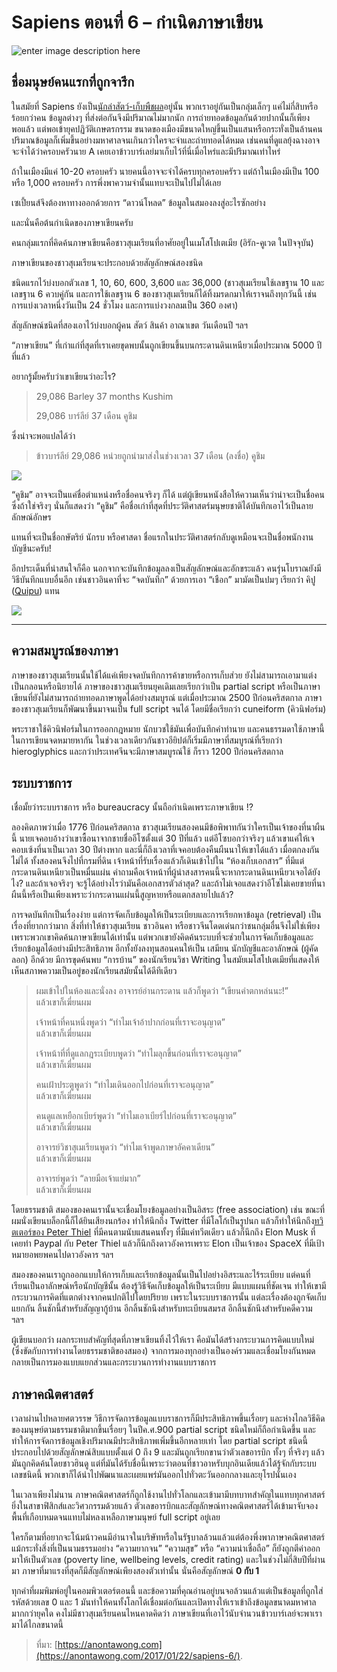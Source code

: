 Sapiens ตอนที่ 6 – กำเนิดภาษาเขียน
==

![enter image description here](https://anontawong.files.wordpress.com/2017/01/20170121_writing.png?w=676)

## **ชื่อมนุษย์คนแรกที่ถูกจารึก**

ในสมัยที่ Sapiens ยังเป็น[นักล่าสัตว์-เก็บพืชผล](https://anontawong.com/2016/12/25/sapiens-3/)อยู่นั้น พวกเราอยู่กันเป็นกลุ่มเล็กๆ แค่ไม่กี่สิบหรือร้อยกว่าคน ข้อมูลต่างๆ ที่ส่งต่อกันจึงมีปริมาณไม่มากนัก การถ่ายทอดข้อมูลกันด้วยปากนั้นก็เพียงพอแล้ว แต่พอเข้ายุคปฏิวัติเกษตรกรรม ขนาดของเมืองมีขนาดใหญ่ขึ้นเป็นแสนหรือกระทั่งเป็นล้านคน ปริมาณข้อมูลก็เพิ่มขึ้นอย่างมหาศาลจนเกินกว่าใครจะจำและถ่ายทอดได้หมด เช่นคนที่ดูแลยุ้งฉางอาจจะจำได้ว่าครอบครัวนาย A เคยเอาข้าวบาร์เลย่มาเก็บไว้ที่นี่เมื่อไหร่และมีปริมาณเท่าไหร่

ถ้าในเมืองมีแค่ 10-20 ครอบครัว นายคนนี้อาจจะจำได้ครบทุกครอบครัรว แต่ถ้าในเมืองมีเป็น 100 หรือ 1,000 ครอบครัว การพึ่งพาความจำนั้นแทบจะเป็นไปไม่ได้เลย

เซเปี้ยนส์จึงต้องหาทางออกด้วยการ “ดาวน์โหลด” ข้อมูลในสมองลงสู่อะไรซักอย่าง

และนั่นคือต้นกำเนิดของภาษาเขียนครับ

คนกลุ่มแรกที่คิดค้นภาษาเขียนคือชาวสุเมเรียนที่อาศัยอยู่ในเมโสโปเตเมีย (อิรัก-คูเวต ในปัจจุบัน)

ภาษาเขียนของชาวสุเมเรียนจะประกอบด้วยสัญลักษณ์สองชนิด

ชนิดแรกไว้บ่งบอกตัวเลข 1, 10, 60, 600, 3,600 และ 36,000 (ชาวสุเมเรียนใช้เลขฐาน 10 และเลขฐาน 6 ควบคู่กัน และการใช้เลขฐาน 6 ของชาวสุเมเรียนก็ได้ทิ้งมรดกมาให้เราจนถึงทุกวันนี้ เช่นการแบ่งเวลาหนึ่งวันเป็น 24 ชั่วโมง และการแบ่งวงกลมเป็น 360 องศา)

สัญลักษณ์ชนิดที่สองเอาไว้บ่งบอกผู้คน สัตว์ สินค้า อาณาเขต วันเดือนปี ฯลฯ

“ภาษาเขียน” ที่เก่าแก่ที่สุดที่เราเคยขุดพบนั้นถูกเขียนขึ้นบนกระดานดินเหนียวเมื่อประมาณ 5000 ปีที่แล้ว

อยากรู้มั้ยครับว่าเขาเขียนว่าอะไร?

> 29,086 Barley 37 months Kushim
> 
> 29,086 บาร์ลีย์ 37 เดือน คูชิม

ซึ่งน่าจะพอแปลได้ว่า

> ข้าวบาร์ลีย์ 29,086 หน่วยถูกนำมาส่งในช่วงเวลา 37 เดือน (ลงชื่อ) คูชิม

[![](https://i2.wp.com/erenow.com/common/sapiensbriefhistory/sapiensbriefhistory.files/image023.jpg)](http://erenow.com/common/sapiensbriefhistory/sapiensbriefhistory.files/image023.jpg)

“คูชิม” อาจจะเป็นแค่ชื่อตำแหน่งหรือชื่อคนจริงๆ ก็ได้ แต่ผู้เขียนหนังสือให้ความเห็นว่าน่าจะเป็นชื่อคน ซึ่งถ้าใช่จริงๆ นั่นก็แสดงว่า “คูชิม” คือชื่อเก่าที่สุดที่ประวัติศาสตร์มนุษยชาติได้บันทึกเอาไว้เป็นลายลักษณ์อักษร

แทนที่จะเป็นชื่อกษัตริย์ นักรบ หรือศาสดา ชื่อแรกในประวัติศาสตร์กลับดูเหมือนจะเป็นชื่อพนักงานบัญชีนะครับ!

อีกประเด็นที่น่าสนใจก็คือ นอกจากจะบันทึกข้อมูลลงเป็นสัญลักษณ์และอักขระแล้ว คนรุ่นโบราณยังมีวิธีบันทึกแบบอื่นอีก เช่นชาวอินคาที่จะ “จดบันทึก” ด้วยการเอา “เชือก” มามัดเป็นปมๆ เรียกว่า คิปู ([Quipu](https://goo.gl/NnNpDg)) แทน

[![](https://i1.wp.com/kairotic.org/wp-content/uploads/2015/06/quipu-wari.jpg)](http://kairotic.org/wp-content/uploads/2015/06/quipu-wari.jpg)

----------

## ความสมบูรณ์ของภาษา

ภาษาของชาวสุเมเรียนนั้นใช้ได้แค่เพียงจดบันทึกการค้าขายหรือการเก็บส่วย ยังไม่สามารถเอามาแต่งเป็นกลอนหรือนิยายได้ ภาษาของชาวสุเมเรียนยุคเดิมเลยเรียกว่าเป็น partial script หรือเป็นภาษาเขียนที่ยังไม่สามารถถ่ายทอดภาษาพูดได้อย่างสมบูรณ์ แต่เมื่อประมาณ 2500 ปีก่อนคริสตกาล ภาษาของชาวสุเมเรียนก็พัฒนาขึ้นมาจนเป็น full script จนได้ โดยมีชื่อเรียกว่า cuneiform (คิวนิฟอร์ม) 

พระราชาใช้คิวนิฟอร์มในการออกกฎหมาย นักบวชใช้มันเพื่อบันทึกคำทำนาย และคนธรรมดาใช้ภาษานี้ในการเขียนจดหมายหากัน ในช่วงเวลาเดียวกันชาวอียิปต์ก็เริ่มมีภาษาที่สมบูรณ์ที่เรียกว่า hieroglyphics และกว่าประเทศจีนจะมีภาษาสมบูรณ์ใช้ ก็ราว 1200 ปีก่อนคริสตกาล


## ระบบราชการ

เชื่อมั้ยว่าระบบราชการ หรือ bureaucracy นั้นถือกำเนิดเพราะภาษาเขียน !?

ลองคิดภาพว่าเมื่อ 1776 ปีก่อนคริสตกาล ชาวสุเมเรียนสองคนมีข้อพิพาทกันว่าใครเป็นเจ้าของที่นาผืนนี้ นายเจคอบอ้างว่าเขาซื้อนาจากชายชื่ออีโซตั้งแต่ 30 ปีที่แล้ว แต่อีโซบอกว่าจริงๆ แล้วเขาแค่ให้เจคอบเซ้งที่นาเป็นเวลา 30 ปีต่างหาก และนี่ก็ถึงเวลาที่เจคอบต้องคืนผืนนาให้เขาได้แล้ว เมื่อตกลงกันไม่ได้ ทั้งสองคนจึงไปที่กรมที่ดิน เจ้าหน้าที่รับเรื่องแล้วก็เดินเข้าไปใน “ห้องเก็บเอกสาร” ที่มีแต่กระดานดินเหนียวเป็นหมื่นแผ่น คำถามคือเจ้าหน้าที่ผู้น่าสงสารคนนี้จะหากระดานดินเหนียวเจอได้ยังไง? และถ้าเจอจริงๆ จะรู้ได้อย่างไรว่ามันคือเอกสารตัวล่าสุด? และถ้าไม่เจอแสดงว่าอีโซไม่เคยขายที่นาผืนนี้หรือเป็นเพียงเพราะว่ากระดานแผ่นนี้สูญหายหรือแตกสลายไปแล้ว?

การจดบันทึกเป็นเรื่องง่าย แต่การจัดเก็บข้อมูลให้เป็นระเบียบและการเรียกหาข้อมูล (retrieval) เป็นเรื่องที่ยากกว่ามาก สิ่งที่ทำให้ชาวสุเมเรียน ชาวอินคา หรือชาวจีนโดดเด่นกว่าชนกลุ่มอื่นจึงไม่ใช่เพียงเพราะพวกเขาคิดค้นภาษาเขียนได้เท่านั้น แต่พวกเขายังคิดค้นระบบที่จะช่วยในการจัดเก็บข้อมูลและเรียกข้อมูลได้อย่างมีประสิทธิภาพ อีกทั้งยังลงทุนสอนคนให้เป็น เสมียน นักบัญชีและอาลักษณ์ (ผู้คัดลอก) อีกด้วย มีการขุดค้นพบ “การบ้าน” ของนักเรียนวิชา Writing ในสมัยเมโสโปเตเมียที่แสดงให้เห็นสภาพความเป็นอยู่ของนักเรียนสมัยนั้นได้ดีทีเดียว

> ผมเข้าไปในห้องและนั่งลง อาจารย์อ่านกระดาน แล้วก็พูดว่า “เขียนคำตกหล่นนะ!”  
> แล้วเขาก็เฆี่ยนผม
> 
> เจ้าหน้าที่คนหนึ่งพูดว่า “ทำไมเจ้าอ้าปากก่อนที่เราจะอนุญาต”  
> แล้วเขาก็เฆี่ยนผม
> 
> เจ้าหน้าที่ที่ดูแลกฎระเบียบพูดว่า “ทำไมลุกขึ้นก่อนที่เราจะอนุญาต”  
> แล้วเขาก็เฆี่ยนผม
> 
> คนเฝ้าประตูพูดว่า “ทำไมเดินออกไปก่อนที่เราจะอนุญาต”  
> แล้วเขาก็เฆี่ยนผม
> 
> คนดูแลเหยือกเบียร์พูดว่า “ทำไมเอาเบียร์ไปก่อนที่เราจะอนุญาต”  
> แล้วเขาก็เฆี่ยนผม
> 
> อาจารย์วิชาสุเมเรียนพูดว่า “ทำไมเจ้าพูดภาษาอัคคาเดียน”  
> แล้วเขาก็เฆี่ยนผม
> 
> อาจารย์พูดว่า “ลายมือเจ้าแย่มาก”  
> แล้วเขาก็เฆี่ยนผม

โดยธรรมชาติ สมองของคนเรานั้นจะเชื่อมโยงข้อมูลอย่างเป็นอิสระ (free association) เช่น ขณะที่ผมนั่งเขียนบล็อกนี้ก็ได้ยินเสียงนกร้อง ทำให้นึกถึง Twitter ที่มีโลโก้เป็นรูปนก แล้วก็ทำให้นึกถึง[ทวิตเตอร์ของ Peter Thiel](https://twitter.com/peterthiel?lang=en) ที่มีคนตามนับแสนคนทั้งๆ ที่มีแค่ทวีตเดียว แล้วก็นึกถึง Elon Musk ที่เคยทำ Paypal กับ Peter Thiel แล้วก็นึกถึงดาวอังคารเพราะ Elon เป็นเจ้าของ SpaceX ที่มีเป้าหมายอพยพคนไปดาวอังคาร ฯลฯ

สมองของคนเราถูกออกแบบให้การเก็บและเรียกข้อมูลนั้นเป็นไปอย่างอิสระและไร้ระเบียบ แต่คนที่เรียนเป็นอาลักษณ์หรือนักบัญชีนั้น ต้องรู้วิธีจัดเก็บข้อมูลให้เป็นระเบียบ มีแบบแผนที่ชัดเจน ทำให้เขามีกระบวนการคิดที่แตกต่างจากคนปกติไปโดยปริยาย เพราะในระบบราชการนั้น แต่ละเรื่องต้องถูกจัดเก็บแยกกัน ลิ้นชักนี้สำหรับสัญญากู้บ้าน อีกลิ้นชักนึงสำหรับทะเบียนสมรส อีกลิ้นชักนึงสำหรับคดีความ ฯลฯ

ผู้เขียนบอกว่า ผลกระทบสำคัญที่สุดที่ภาษาเขียนทิ้งไว้ให้เรา คือมันได้สร้างกระบวนการคิดแบบใหม่ (ซึ่งขัดกับการทำงานโดยธรรมชาติของสมอง) จากการมองทุกอย่างเป็นองค์รวมและเชื่อมโยงกันหมด กลายเป็นการมองแบบแยกส่วนและกระบวนการทำงานแบบราชการ

## ภาษาคณิตศาสตร์

เวลาผ่านไปหลายศตวรรษ วิธีการจัดการข้อมูลแบบราชการก็มีประสิทธิภาพขึ้นเรื่อยๆ และห่างไกลวิธีคิดของมนุษย์ตามธรรมชาติมากขึ้นเรื่อยๆ ในปีค.ศ.900 partial script ชนิดใหม่ก็ถือกำเนิดขึ้น และทำให้การจัดการข้อมูลเชิงปริมาณมีประสิทธิภาพเพิ่มขึ้นอีกหลายเท่า โดย partial script ชนิดนี้ประกอบไปด้วยสัญลักษณ์สิบแบบตั้งแต่ 0 ถึง 9 และมันถูกเรียกขานว่าตัวเลขอารบิก ทั้งๆ ที่จริงๆ แล้วมันถูกคิดค้นโดยชาวฮินดู แต่ที่มันได้รับชื่อนี้เพราะว่าตอนที่ชาวอาหรับบุกอินเดียแล้วได้รู้จักกับระบบเลขชนิดนี้ พวกเขาก็ได้นำไปพัฒนาและเผยแพร่มันออกไปทั่วตะวันออกกลางและยุโรปนั่นเอง

ในเวลาเพียงไม่นาน ภาษาคณิตศาสตร์ก็ถูกใช้งานไปทั่วโลกและเข้ามามีบทบาทสำคัญในแทบทุกศาสตร์ ยิ่งในสาขาฟิสิกส์และวิศวกรรมด้วยแล้ว ตัวเลขอารบิกและสัญลักษณ์ทางคณิตศาสตร์ได้เข้ามาจับจองพื้นที่เกือบหมดจนแทบไม่หลงเหลือภาษามนุษย์ full script อยู่เลย

ใครก็ตามที่อยากจะโน้มน้าวคนมีอำนาจในบริษัทหรือในรัฐบาลล้วนแล้วแต่ต้องพึ่งพาภาษาคณิตศาสตร์ แม้กระทั่งสิ่งที่เป็นนามธรรมอย่าง “ความยากจน” “ความสุข” หรือ “ความน่าเชื่อถือ” ก็ยังถูกตีค่าออกมาให้เป็นตัวเลข (poverty line, wellbeing levels, credit rating) และในช่วงไม่กี่สิบปีที่ผ่านมา ภาษาที่มาแรงที่สุดก็มีสัญลักษณ์เพียงสองตัวเท่านั้น   นั่นคือสัญลักษณ์ **0 กับ 1**

ทุกคำที่ผมพิมพ์อยู่ในคอมพิวเตอร์ตอนนี้ และข้อความที่คุณอ่านอยู่บนจอล้วนแล้วแต่เป็นข้อมูลที่ถูกใส่รหัสด้วยเลข 0 และ 1 มันทำให้คนทั้งโลกได้เชื่อมต่อกันและเปิดทางให้เราเข้าถึงข้อมูลขนาดมหาศาลมากกว่ายุคใด คงไม่มีชาวสุเมเรียนคนไหนคาดคิดว่า ภาษาเขียนที่เอาไว้นับจำนวนข้าวบาร์เลย์จะพาเรามาได้ไกลขนาดนี้

> ที่มา: [https://anontawong.com](https://anontawong.com/2017/01/22/sapiens-6/).

<!--stackedit_data:
eyJoaXN0b3J5IjpbMTU1ODAyMzM5NV19
-->